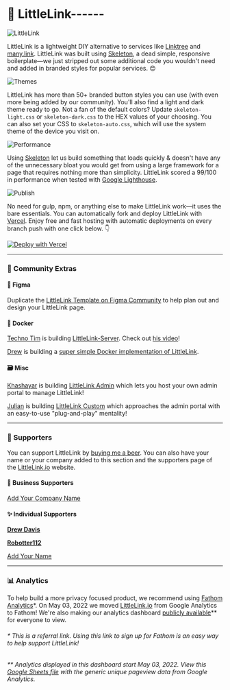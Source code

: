 # 🔗 LittleLink------

![LittleLink](https://cdn.cottle.cloud/littlelink/social-circle.png)

LittleLink is a lightweight DIY alternative to services like [Linktree](https://linktr.ee)
and [many.link](https://many.link/). LittleLink was built using [Skeleton](http://getskeleton.com/), a dead simple, responsive boilerplate—we just stripped out some additional code you wouldn't need and added in branded styles for popular services. 😊

![Themes](https://cdn.cottle.cloud/littlelink/themes.png)

LittleLink has more than 50+ branded button styles you can use (with even more being added by our community). You'll also find a light and dark theme ready to go. Not a fan of the default colors? Update `skeleton-light.css` or `skeleton-dark.css` to the HEX values of your choosing. You can also set your CSS to `skeleton-auto.css`, which will use the system theme of the device you visit on.

![Performance](https://cdn.cottle.cloud/littlelink/performance.png)

Using [Skeleton](http://getskeleton.com/) let us build something that loads quickly & doesn't have any of the unnecessary bloat you would get from using a large framework for a page that requires nothing more than simplicity. LittleLink scored a 99/100 in performance when tested with [Google Lighthouse](https://developers.google.com/web/tools/lighthouse).

![Publish](https://cdn.cottle.cloud/littlelink/fork-edit-publish.png)

No need for gulp, npm, or anything else to make LittleLink work—it uses the bare essentials. You can automatically fork and deploy LittleLink with [Vercel](https://vercel.com/). Enjoy free and fast hosting with automatic deployments on every branch push with one click below. 👇️

[![Deploy with Vercel](https://vercel.com/button)](https://vercel.com/new/git/external?repository-url=https%3A%2F%2Fgithub.com%2Fsethcottle%2Flittlelink&project-name=littlelink&repository-name=littlelink&demo-title=LittleLink%20Demo&demo-description=Imported%20from%20GitHub.)

---

### 🤝 Community Extras

#### 🎨 Figma
Duplicate the [LittleLink Template on Figma Community](https://www.figma.com/community/file/846568099968305613) to help plan out and design your LittleLink page.

#### 🐋 Docker
[Techno Tim](https://github.com/timothystewart6) is building [LittleLink-Server](https://github.com/techno-tim/littlelink-server). Check out [his video](https://youtu.be/42SqfI_AjXU)!

[Drew](https://github.com/davisdre) is building a [super simple Docker implementation of LittleLink](https://github.com/davisdre/littlelink).

#### 🗃️ Misc
[Khashayar](https://github.com/khashayarzavosh) is building [LittleLink Admin](https://github.com/khashayarzavosh/admin-littlelink) which lets you host your own admin portal to manage LittleLink!

[Julian](https://github.com/JulianPrieber) is building [LittleLink Custom](https://github.com/JulianPrieber/littlelink-custom) which approaches the admin portal with an easy-to-use "plug-and-play" mentality!

---

### 💖 Supporters
You can support LittleLink by [buying me a beer](https://www.buymeacoffee.com/seth). You can also have your name or your company added to this section and the supporters page of the [LittleLink.io](https://littlelink.io) website.

#### 🏢 Business Supporters
[Add Your Company Name](https://www.buymeacoffee.com/seth/e/50574)

#### ✨ Individual Supporters
**[Drew Davis](https://connect.davisdre.me)**

**[Robotter112](https://robotter112.de/)**

[Add Your Name](https://www.buymeacoffee.com/seth/e/50573)

---

### 📊 Analytics

To help build a more privacy focused product, we recommend using [Fathom Analytics](https://usefathom.com/ref/EQVZMV)*. On May 03, 2022 we moved [LittleLink.io](https://littlelink.io) from Google Analytics to Fathom! We're also making our analytics dashboard [publicly available](https://app.usefathom.com/share/xbmnwxxl/littlelink.io#/?filters=%5B%5D&range=last_7_days&site=2251799827005303)** for everyone to view.

###### * This is a referral link. Using this link to sign up for Fathom is an easy way to help support LittleLink!

###### ** Analytics displayed in this dashboard start May 03, 2022. View this [Google Sheets file](https://docs.google.com/spreadsheets/d/1GL4SroAdH-OZphBVR5z-BoSukHIEVJfao25q_e9-Ii8/edit?usp=sharing) with the generic unique pageview data from Google Analytics.

